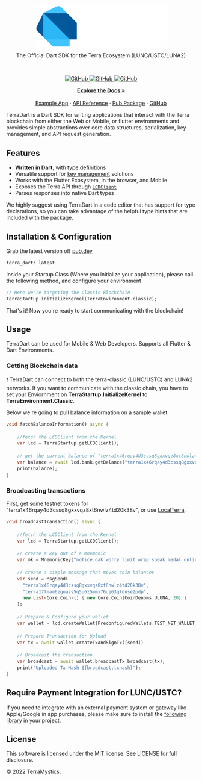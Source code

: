 <br/>
<p align="center">
    <a href="https://github.com/TerraMystics"><img src="https://github.com/TerraMystics/terra-dart/blob/main/Dart.svg" align="center" width=350/></a>
</p>

<p align="center">
The Official Dart SDK for the Terra Ecosystem (LUNC/USTC/LUNA2)
</p>
<br/>

<p align="center">
  <a href="https://github.com/TerraMystics/terra-dart/blob/main/LICENSE.md">
  <img alt="GitHub" src="https://img.shields.io/github/license/terra-money/terra.js">
  </a>

  <a href="https://pub.dev/packages/terra_dart_sdk">
  <img alt="GitHub" src="https://img.shields.io/pub/v/terra_dart_sdk">
  </a>
  
  
  <a href="https://pub.dev/packages/terra_dart_sdk">
  <img alt="GitHub" src="https://img.shields.io/pub/likes/terra_dart_sdk?color=red">
  </a>
</p>

<p align="center">
  <a href="https://docs.terra.money/"><strong>Explore the Docs »</strong></a>
  <br />
  <br/>
  <a href="https://github.com/TerraMystics/terra-dart/tree/main/example/terra_dart_example">Example App</a>
  ·
  <a href="https://github.com/TerraMystics/terra-dart/blob/main/README.md">API Reference</a>
  ·
  <a href="https://pub.dev/packages/terra_dart_sdk">Pub Package</a>
  ·
  <a href="https://github.com/TerraMystics/terra-dart">GitHub</a>
</p>

TerraDart is a Dart SDK for writing applications that interact with the Terra blockchain from either the Web or Mobile, or flutter environments and provides simple abstractions over core data structures, serialization, key management, and API request generation.

## Features

- **Written in Dart**, with type definitions
- Versatile support for [key management](https://docs.terra.money/develop/feather-js/keys) solutions
- Works with the Flutter Ecosystem, in the browser, and Mobile
- Exposes the Terra API through [`LCDClient`](https://docs.terra.money/develop/terra-py/client/lcd/lcdclient)
- Parses responses into native Dart types

We highly suggest using TerraDart in a code editor that has support for type declarations, so you can take advantage of the helpful type hints that are included with the package.

## Installation & Configuration

Grab the latest version off [pub.dev](https://pub.dev/packages/terra_dart)

```sh
terra_dart: latest
```

Inside your Startup Class (Where you initialize your application), please call the following method, and configure your environment

```dart
// Here we're targeting the Classic Blockchain
TerraStartup.initializeKernel(TerraEnvironment.classic);
```

That's it! Now you're ready to start communicating with the blockchain!

## Usage

TerraDart can be used for Mobile & Web Developers. Supports all Flutter & Dart Environments.

### Getting Blockchain data

:exclamation: TerraDart can connect to both the terra-classic (LUNC/USTC) and LUNA2 networks. If you want to communicate with the classic chain, you have to set your Enviornment on **TerraStartup.InitializeKernel** to **TerraEnvironment.Classic**.

Below we're going to pull balance information on a sample wallet.

```dart
void fetchBalanceInformation() async {

    //fetch the LCDClient from the Kernel
    var lcd = TerraStartup.getLCDClient();

    // get the current balance of "terra1x46rqay4d3cssq8gxxvqz8xt6nwlz4td20k38v"
    var balance = await lcd.bank.getBalance("terra1x46rqay4d3cssq8gxxvqz8xt6nwlz4td20k38v");
    print(balance);
}
```

### Broadcasting transactions

First, [get](https://faucet.terra.money/) some testnet tokens for "terra1x46rqay4d3cssq8gxxvqz8xt6nwlz4td20k38v", or use [LocalTerra](https://github.com/TerraMystics/LocalTerra).

```dart
void broadcastTransaction() async {

    //fetch the LCDClient from the Kernel
    var lcd = TerraStartup.getLCDClient();

    // create a key out of a mnemonic
    var mk = MnemonicKey("notice oak worry limit wrap speak medal online prefer cluster roof addict wrist behave treat actual wasp year salad speed social layer crew genius");

    // create a simple message that moves coin balances
    var send = MsgSend(
      "terra1x46rqay4d3cssq8gxxvqz8xt6nwlz4td20k38v",
      "terra17lmam6zguazs5q5u6z5mmx76uj63gldnse2pdp",
      new List<Core.Coin>() { new Core.Coin(CoinDenoms.ULUNA, 20) }
    );

    // Prepare & Configure your wallet
    var wallet = lcd.createWallet(PreconfiguredWallets.TEST_NET_WALLET, mk);

    // Prepare Transaction for Upload
    var tx = await wallet.createTxAndSignTx([send])

    // Broadcast the transaction
    var broadcast = await wallet.broadcastTx.broadcast(tx);
    print("Uploaded Tx Hash ${broadcast.txhash}");
}
```

## Require Payment Integration for LUNC/USTC?

If you need to integrate with an external payment system or gateway like Apple/Google in app purchases, please make sure to install the [following library](https://github.com/TerraMystics/terra-dart-payments) in your project.

## License

This software is licensed under the MIT license. See [LICENSE](./LICENSE) for full disclosure.

© 2022 TerraMystics.
